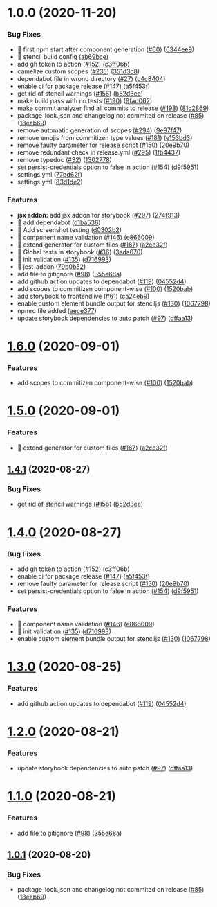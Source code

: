 # 1.0.0 (2020-11-20)


### Bug Fixes

* 🐛 first npm start after component generation ([#60](https://github.com/virtualidentityag/component-library-template/issues/60)) ([6344ee9](https://github.com/virtualidentityag/component-library-template/commit/6344ee987a7ebca1a8f8716620491fca75cecf5a))
* 🐛 stencil build config ([ab69bce](https://github.com/virtualidentityag/component-library-template/commit/ab69bce27579fc797d8fc995c9470eab016417a9))
* add gh token to action ([#152](https://github.com/virtualidentityag/component-library-template/issues/152)) ([c3ff06b](https://github.com/virtualidentityag/component-library-template/commit/c3ff06bfa077f02aef6f18fb27ab35d802e131ef))
* camelize custom scopes ([#235](https://github.com/virtualidentityag/component-library-template/issues/235)) ([351d3c8](https://github.com/virtualidentityag/component-library-template/commit/351d3c8e0c8fdf1d112ca4010ceae118ef2bb2f4))
* dependabot file in wrong directory ([#27](https://github.com/virtualidentityag/component-library-template/issues/27)) ([c4c8404](https://github.com/virtualidentityag/component-library-template/commit/c4c84042709ebdf62270e3735e3cd1037c49779c))
* enable ci for package release ([#147](https://github.com/virtualidentityag/component-library-template/issues/147)) ([a5f453f](https://github.com/virtualidentityag/component-library-template/commit/a5f453f88507bffe2e898dce277dc2d85b134093))
* get rid of stencil warnings ([#156](https://github.com/virtualidentityag/component-library-template/issues/156)) ([b52d3ee](https://github.com/virtualidentityag/component-library-template/commit/b52d3ee4a1161f4af3590d611ce6f926a8bb1b2f))
* make build pass with no tests ([#190](https://github.com/virtualidentityag/component-library-template/issues/190)) ([9fad062](https://github.com/virtualidentityag/component-library-template/commit/9fad0623e987841954d65a87b1d70bf80f38a03d))
* make commit analyzer find all commits to release ([#198](https://github.com/virtualidentityag/component-library-template/issues/198)) ([81c2869](https://github.com/virtualidentityag/component-library-template/commit/81c2869dd23b21ed93c2af7ed1e8cd05bc0632b6))
* package-lock.json and changelog not commited on release ([#85](https://github.com/virtualidentityag/component-library-template/issues/85)) ([18eab69](https://github.com/virtualidentityag/component-library-template/commit/18eab69d8a30c2f5d9d3f5a2ad0e2896aa5399e8))
* remove automatic generation of scopes ([#294](https://github.com/virtualidentityag/component-library-template/issues/294)) ([9e97f47](https://github.com/virtualidentityag/component-library-template/commit/9e97f47f0be3e2a7437050830b768dd3722cb758))
* remove emojis from commitizen type values ([#181](https://github.com/virtualidentityag/component-library-template/issues/181)) ([e153bd3](https://github.com/virtualidentityag/component-library-template/commit/e153bd3c896714c71083b20369c4cc19b908428a))
* remove faulty parameter for release script ([#150](https://github.com/virtualidentityag/component-library-template/issues/150)) ([20e9b70](https://github.com/virtualidentityag/component-library-template/commit/20e9b7010546585baa52d889698e1a06c5dd3973))
* remove redundant check in release.yml ([#295](https://github.com/virtualidentityag/component-library-template/issues/295)) ([1fb4437](https://github.com/virtualidentityag/component-library-template/commit/1fb44376d271ed51f8bd437800d82cd0cc2cf155))
* remove typedoc ([#32](https://github.com/virtualidentityag/component-library-template/issues/32)) ([1302778](https://github.com/virtualidentityag/component-library-template/commit/1302778c23d2e1ca6c5a08157a44d4a75f4cbd18))
* set persist-credentials option to false in action ([#154](https://github.com/virtualidentityag/component-library-template/issues/154)) ([d9f5951](https://github.com/virtualidentityag/component-library-template/commit/d9f595182c50b8cb7dff3028164dba6db11ccc9a))
* settings.yml ([77bd62f](https://github.com/virtualidentityag/component-library-template/commit/77bd62f1ad87013c523f346bc8e145ce911731e8))
* settings.yml ([83d1de2](https://github.com/virtualidentityag/component-library-template/commit/83d1de24103b54b3e24413306726d42fd7f6632d))


### Features

* **jsx addon:** add jsx addon for storybook ([#297](https://github.com/virtualidentityag/component-library-template/issues/297)) ([274f913](https://github.com/virtualidentityag/component-library-template/commit/274f9131361e22fdfce7a2546bf728a548be0488))
* 🎸 add dependabot ([d1ba536](https://github.com/virtualidentityag/component-library-template/commit/d1ba536f7da6e401cf0e65720a58640ce77b8eff))
* 🎸 Add screenshot testing ([d0302b2](https://github.com/virtualidentityag/component-library-template/commit/d0302b2a3a21525b97099e5738e1ea27ee5a84fe))
* 🎸 component name validation ([#146](https://github.com/virtualidentityag/component-library-template/issues/146)) ([e866009](https://github.com/virtualidentityag/component-library-template/commit/e8660094c286828e6e64f7a08165654c9ff4f1ea))
* 🎸 extend generator for custom files ([#167](https://github.com/virtualidentityag/component-library-template/issues/167)) ([a2ce32f](https://github.com/virtualidentityag/component-library-template/commit/a2ce32f83b3368134bb48b6140fb41d86ef4b7bc))
* 🎸 Global tests in storybook ([#36](https://github.com/virtualidentityag/component-library-template/issues/36)) ([3ada070](https://github.com/virtualidentityag/component-library-template/commit/3ada0702f73a28123056876f62d50ffdf264ee11))
* 🎸 init validation ([#135](https://github.com/virtualidentityag/component-library-template/issues/135)) ([d716993](https://github.com/virtualidentityag/component-library-template/commit/d71699369cd2c31a5ce61143278575956911ceea))
* 🎸 jest-addon ([79b0b52](https://github.com/virtualidentityag/component-library-template/commit/79b0b5277e6a6373aa94c1c741b976ad23a02a18))
* add file to gitignore ([#98](https://github.com/virtualidentityag/component-library-template/issues/98)) ([355e68a](https://github.com/virtualidentityag/component-library-template/commit/355e68a4dcededb3814ee6dce2c55313c92bc8b2))
* add github action updates to dependabot ([#119](https://github.com/virtualidentityag/component-library-template/issues/119)) ([04552d4](https://github.com/virtualidentityag/component-library-template/commit/04552d4b07aa03108886ba31e0f4ab1e1531dae9))
* add scopes to commitizen component-wise ([#100](https://github.com/virtualidentityag/component-library-template/issues/100)) ([1520bab](https://github.com/virtualidentityag/component-library-template/commit/1520bab574cebdfe9313f8f42bccbe1a7d75db9c))
* add storybook to frontendlive ([#61](https://github.com/virtualidentityag/component-library-template/issues/61)) ([ca24eb9](https://github.com/virtualidentityag/component-library-template/commit/ca24eb947b370350d9115245328f68b3c2ae3214))
* enable custom element bundle output for stenciljs ([#130](https://github.com/virtualidentityag/component-library-template/issues/130)) ([1067798](https://github.com/virtualidentityag/component-library-template/commit/106779890735a0c2b5fa816acff24d641e86ac99))
* npmrc file added ([aece377](https://github.com/virtualidentityag/component-library-template/commit/aece3774d4df4eaa8b8103d3a6da6bcda4b767f4))
* update storybook dependencies to auto patch ([#97](https://github.com/virtualidentityag/component-library-template/issues/97)) ([dffaa13](https://github.com/virtualidentityag/component-library-template/commit/dffaa13a26009ef46bcb02ee17da965c3bc43d9f))

# [1.6.0](https://github.com/virtualidentityag/component-library-template/compare/v1.5.0...v1.6.0) (2020-09-01)


### Features

* add scopes to commitizen component-wise ([#100](https://github.com/virtualidentityag/component-library-template/issues/100)) ([1520bab](https://github.com/virtualidentityag/component-library-template/commit/1520bab574cebdfe9313f8f42bccbe1a7d75db9c))

# [1.5.0](https://github.com/virtualidentityag/component-library-template/compare/v1.4.1...v1.5.0) (2020-09-01)


### Features

* 🎸 extend generator for custom files ([#167](https://github.com/virtualidentityag/component-library-template/issues/167)) ([a2ce32f](https://github.com/virtualidentityag/component-library-template/commit/a2ce32f83b3368134bb48b6140fb41d86ef4b7bc))

## [1.4.1](https://github.com/virtualidentityag/component-library-template/compare/v1.4.0...v1.4.1) (2020-08-27)


### Bug Fixes

* get rid of stencil warnings ([#156](https://github.com/virtualidentityag/component-library-template/issues/156)) ([b52d3ee](https://github.com/virtualidentityag/component-library-template/commit/b52d3ee4a1161f4af3590d611ce6f926a8bb1b2f))

# [1.4.0](https://github.com/virtualidentityag/component-library-template/compare/v1.3.0...v1.4.0) (2020-08-27)


### Bug Fixes

* add gh token to action ([#152](https://github.com/virtualidentityag/component-library-template/issues/152)) ([c3ff06b](https://github.com/virtualidentityag/component-library-template/commit/c3ff06bfa077f02aef6f18fb27ab35d802e131ef))
* enable ci for package release ([#147](https://github.com/virtualidentityag/component-library-template/issues/147)) ([a5f453f](https://github.com/virtualidentityag/component-library-template/commit/a5f453f88507bffe2e898dce277dc2d85b134093))
* remove faulty parameter for release script ([#150](https://github.com/virtualidentityag/component-library-template/issues/150)) ([20e9b70](https://github.com/virtualidentityag/component-library-template/commit/20e9b7010546585baa52d889698e1a06c5dd3973))
* set persist-credentials option to false in action ([#154](https://github.com/virtualidentityag/component-library-template/issues/154)) ([d9f5951](https://github.com/virtualidentityag/component-library-template/commit/d9f595182c50b8cb7dff3028164dba6db11ccc9a))


### Features

* 🎸 component name validation ([#146](https://github.com/virtualidentityag/component-library-template/issues/146)) ([e866009](https://github.com/virtualidentityag/component-library-template/commit/e8660094c286828e6e64f7a08165654c9ff4f1ea))
* 🎸 init validation ([#135](https://github.com/virtualidentityag/component-library-template/issues/135)) ([d716993](https://github.com/virtualidentityag/component-library-template/commit/d71699369cd2c31a5ce61143278575956911ceea))
* enable custom element bundle output for stenciljs ([#130](https://github.com/virtualidentityag/component-library-template/issues/130)) ([1067798](https://github.com/virtualidentityag/component-library-template/commit/106779890735a0c2b5fa816acff24d641e86ac99))

# [1.3.0](https://github.com/virtualidentityag/component-library-template/compare/v1.2.0...v1.3.0) (2020-08-25)


### Features

* add github action updates to dependabot ([#119](https://github.com/virtualidentityag/component-library-template/issues/119)) ([04552d4](https://github.com/virtualidentityag/component-library-template/commit/04552d4b07aa03108886ba31e0f4ab1e1531dae9))

# [1.2.0](https://github.com/virtualidentityag/component-library-template/compare/v1.1.0...v1.2.0) (2020-08-21)


### Features

* update storybook dependencies to auto patch ([#97](https://github.com/virtualidentityag/component-library-template/issues/97)) ([dffaa13](https://github.com/virtualidentityag/component-library-template/commit/dffaa13a26009ef46bcb02ee17da965c3bc43d9f))

# [1.1.0](https://github.com/virtualidentityag/component-library-template/compare/v1.0.1...v1.1.0) (2020-08-21)


### Features

* add file to gitignore ([#98](https://github.com/virtualidentityag/component-library-template/issues/98)) ([355e68a](https://github.com/virtualidentityag/component-library-template/commit/355e68a4dcededb3814ee6dce2c55313c92bc8b2))

## [1.0.1](https://github.com/virtualidentityag/component-library-template/compare/v1.0.0...v1.0.1) (2020-08-20)


### Bug Fixes

* package-lock.json and changelog not commited on release ([#85](https://github.com/virtualidentityag/component-library-template/issues/85)) ([18eab69](https://github.com/virtualidentityag/component-library-template/commit/18eab69d8a30c2f5d9d3f5a2ad0e2896aa5399e8))
